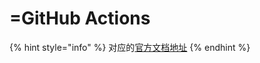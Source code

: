 # =GitHub Actions

{% hint style="info" %}
对应的[官方文档地址](https://bitwarden.com/help/github-actions-integration/)
{% endhint %}
